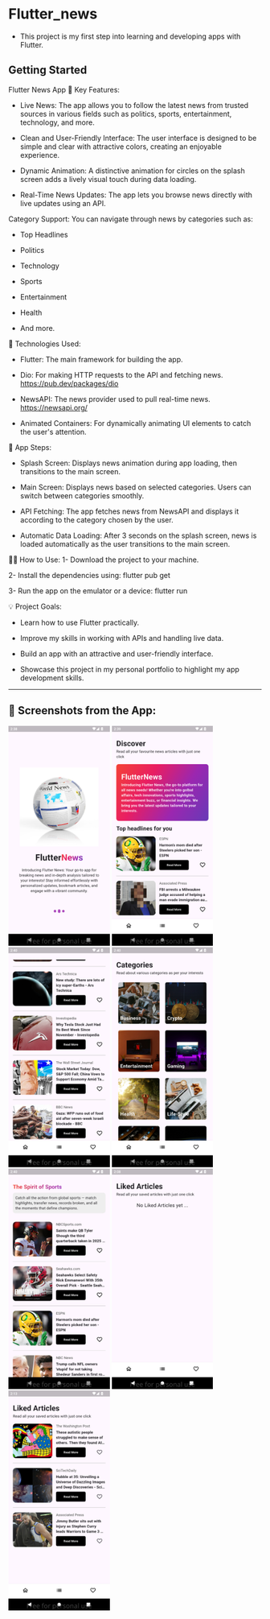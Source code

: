 # Flutter_news
- This project is my first step into learning and developing apps with Flutter.

## Getting Started

Flutter News App
📰 Key Features:
- Live News: The app allows you to follow the latest news from trusted sources in various fields such as politics, sports, entertainment, technology, and more.

- Clean and User-Friendly Interface: The user interface is designed to be simple and clear with attractive colors, creating an enjoyable experience.

- Dynamic Animation: A distinctive animation for circles on the splash screen adds a lively visual touch during data loading.

- Real-Time News Updates: The app lets you browse news directly with live updates using an API.


Category Support: You can navigate through news by categories such as:

- Top Headlines

- Politics

- Technology

- Sports

- Entertainment

- Health

- And more.

🚀 Technologies Used:
- Flutter: The main framework for building the app.

- Dio: For making HTTP requests to the API and fetching news. https://pub.dev/packages/dio

- NewsAPI: The news provider used to pull real-time news. https://newsapi.org/

- Animated Containers: For dynamically animating UI elements to catch the user's attention.

🔧 App Steps:
- Splash Screen: Displays news animation during app loading, then transitions to the main screen.

- Main Screen: Displays news based on selected categories. Users can switch between categories smoothly.

- API Fetching: The app fetches news from NewsAPI and displays it according to the category chosen by the user.

- Automatic Data Loading: After 3 seconds on the splash screen, news is loaded automatically as the user transitions to the main screen.

🧑‍💻 How to Use:
1- Download the project to your machine.

2- Install the dependencies using: flutter pub get

3- Run the app on the emulator or a device: flutter run

💡 Project Goals:
- Learn how to use Flutter practically.

- Improve my skills in working with APIs and handling live data.

- Build an app with an attractive and user-friendly interface.

- Showcase this project in my personal portfolio to highlight my app development skills.

---

## 📸 Screenshots from the App:

<p float="left">
  <img src="Screenshots/1-splashScreen.png" width="40%" />
  <img src="Screenshots/2-homescreen.png" width="40%" />
  <img src="Screenshots/3-homescreen2.png" width="40%" />
  <img src="Screenshots/4-categories.png" width="40%" />
  <img src="Screenshots/5-categorynews.png" width="40%" />
  <img src="Screenshots/6-likdescreenempty.png" width="40%"/>
    <img src="Screenshots/7-likedscreen.png" width="40%"/>

</p>









